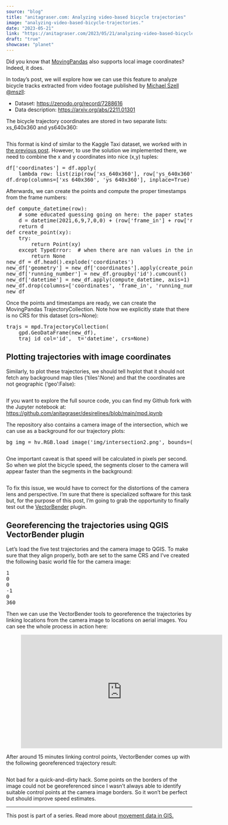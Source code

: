 ```yaml
---
source: "blog"
title: "anitagraser.com: Analyzing video-based bicycle trajectories"
image: "analyzing-video-based-bicycle-trajectories."
date: "2023-05-21"
link: "https://anitagraser.com/2023/05/21/analyzing-video-based-bicycle-trajectories/"
draft: "true"
showcase: "planet"
---
```


<p>Did you know that <a href="https://movingpandas.org">MovingPandas</a> also supports local image coordinates? Indeed, it does.</p>



<p>In today&#8217;s post, we will explore how we can use this feature to analyze bicycle tracks extracted from video footage published by <a href="https://fosstodon.org/@mszll@datasci.social">Michael Szell @mszll</a>: </p>



<ul>
<li>Dataset: <a href="https://zenodo.org/record/7288616" rel="nofollow">https://zenodo.org/record/7288616</a>  </li>



<li>Data description: <a href="https://arxiv.org/abs/2211.01301" rel="nofollow">https://arxiv.org/abs/2211.01301</a></li>
</ul>



<p>The bicycle trajectory coordinates are stored in two separate lists: xs_640x360 and ys640x360:</p>



<figure class="wp-block-image size-large"><img data-attachment-id="8453" data-permalink="https://anitagraser.com/2023/05/21/analyzing-video-based-bicycle-trajectories/image-4-7/" data-orig-file="https://underdark.files.wordpress.com/2023/05/image-4.png" data-orig-size="1043,463" data-comments-opened="1" data-image-meta="{&quot;aperture&quot;:&quot;0&quot;,&quot;credit&quot;:&quot;&quot;,&quot;camera&quot;:&quot;&quot;,&quot;caption&quot;:&quot;&quot;,&quot;created_timestamp&quot;:&quot;0&quot;,&quot;copyright&quot;:&quot;&quot;,&quot;focal_length&quot;:&quot;0&quot;,&quot;iso&quot;:&quot;0&quot;,&quot;shutter_speed&quot;:&quot;0&quot;,&quot;title&quot;:&quot;&quot;,&quot;orientation&quot;:&quot;0&quot;}" data-image-title="image-4" data-image-description="" data-image-caption="" data-medium-file="https://underdark.files.wordpress.com/2023/05/image-4.png?w=300" data-large-file="https://underdark.files.wordpress.com/2023/05/image-4.png?w=545" src="https://underdark.files.wordpress.com/2023/05/image-4.png?w=1024" alt="" class="wp-image-8453" srcset="https://underdark.files.wordpress.com/2023/05/image-4.png?w=1024 1024w, https://underdark.files.wordpress.com/2023/05/image-4.png?w=150 150w, https://underdark.files.wordpress.com/2023/05/image-4.png?w=300 300w, https://underdark.files.wordpress.com/2023/05/image-4.png?w=768 768w, https://underdark.files.wordpress.com/2023/05/image-4.png 1043w" sizes="(max-width: 1024px) 100vw, 1024px" /></figure>



<p>This format is kind of similar to the Kaggle Taxi dataset, we worked with in <a href="https://anitagraser.com/2023/05/12/how-to-use-kaggles-taxi-trajectory-data-in-movingpandas/">the previous post</a>. However, to use the solution we implemented there, we need to combine the x and y coordinates into nice (x,y) tuples:</p>


<div class="wp-block-syntaxhighlighter-code "><pre class="brush: python; title: ; notranslate">
df&#91;'coordinates'] = df.apply(
    lambda row: list(zip(row&#91;'xs_640x360'], row&#91;'ys_640x360'])), axis=1)
df.drop(columns=&#91;'xs_640x360', 'ys_640x360'], inplace=True)
</pre></div>


<p>Afterwards, we can create the points and compute the proper timestamps from the frame numbers:</p>


<div class="wp-block-syntaxhighlighter-code "><pre class="brush: python; title: ; notranslate">
def compute_datetime(row):
    # some educated guessing going on here: the paper states that the video covers 2021-06-09 07:00-08:00
    d = datetime(2021,6,9,7,0,0) + (row&#91;'frame_in'] + row&#91;'running_number']) * timedelta(seconds=2)
    return d
def create_point(xy):
    try: 
        return Point(xy)
    except TypeError:  # when there are nan values in the input data
        return None
new_df = df.head().explode('coordinates')
new_df&#91;'geometry'] = new_df&#91;'coordinates'].apply(create_point)
new_df&#91;'running_number'] = new_df.groupby('id').cumcount()
new_df&#91;'datetime'] = new_df.apply(compute_datetime, axis=1)
new_df.drop(columns=&#91;'coordinates', 'frame_in', 'running_number'], inplace=True)
new_df
</pre></div>


<p>Once the points and timestamps are ready, we can create the MovingPandas TrajectoryCollection. Note how we explicitly state that there is no CRS for this dataset (crs=None):</p>


<div class="wp-block-syntaxhighlighter-code "><pre class="brush: python; title: ; notranslate">
trajs = mpd.TrajectoryCollection(
    gpd.GeoDataFrame(new_df), 
    traj_id_col='id',  t='datetime', crs=None)
</pre></div>


<h2 class="wp-block-heading">Plotting trajectories with image coordinates</h2>



<p>Similarly, to plot these trajectories, we should tell hvplot that it should not fetch any background map tiles (&#8217;tiles&#8217;:None) and that the coordinates are not geographic (&#8216;geo&#8217;:False):</p>



<figure class="wp-block-image size-large"><img data-attachment-id="8467" data-permalink="https://anitagraser.com/2023/05/21/analyzing-video-based-bicycle-trajectories/image-11-4/" data-orig-file="https://underdark.files.wordpress.com/2023/05/image-11.png" data-orig-size="746,550" data-comments-opened="1" data-image-meta="{&quot;aperture&quot;:&quot;0&quot;,&quot;credit&quot;:&quot;&quot;,&quot;camera&quot;:&quot;&quot;,&quot;caption&quot;:&quot;&quot;,&quot;created_timestamp&quot;:&quot;0&quot;,&quot;copyright&quot;:&quot;&quot;,&quot;focal_length&quot;:&quot;0&quot;,&quot;iso&quot;:&quot;0&quot;,&quot;shutter_speed&quot;:&quot;0&quot;,&quot;title&quot;:&quot;&quot;,&quot;orientation&quot;:&quot;0&quot;}" data-image-title="image-11" data-image-description="" data-image-caption="" data-medium-file="https://underdark.files.wordpress.com/2023/05/image-11.png?w=300" data-large-file="https://underdark.files.wordpress.com/2023/05/image-11.png?w=545" src="https://underdark.files.wordpress.com/2023/05/image-11.png?w=746" alt="" class="wp-image-8467" srcset="https://underdark.files.wordpress.com/2023/05/image-11.png 746w, https://underdark.files.wordpress.com/2023/05/image-11.png?w=150 150w, https://underdark.files.wordpress.com/2023/05/image-11.png?w=300 300w" sizes="(max-width: 746px) 100vw, 746px" /></figure>



<p>If you want to explore the full source code, you can find my Github fork with the Jupyter notebook at: <a href="https://github.com/anitagraser/desirelines/blob/main/mpd.ipynb" rel="nofollow">https://github.com/anitagraser/desirelines/blob/main/mpd.ipynb</a></p>



<p>The repository also contains a camera image of the intersection, which we can use as a background for our trajectory plots:</p>


<div class="wp-block-syntaxhighlighter-code "><pre class="brush: python; title: ; notranslate">
bg_img = hv.RGB.load_image('img/intersection2.png', bounds=(0,0,640,360)) 
</pre></div>


<figure class="wp-block-image size-large"><img data-attachment-id="8466" data-permalink="https://anitagraser.com/2023/05/21/analyzing-video-based-bicycle-trajectories/image-10-4/" data-orig-file="https://underdark.files.wordpress.com/2023/05/image-10.png" data-orig-size="751,492" data-comments-opened="1" data-image-meta="{&quot;aperture&quot;:&quot;0&quot;,&quot;credit&quot;:&quot;&quot;,&quot;camera&quot;:&quot;&quot;,&quot;caption&quot;:&quot;&quot;,&quot;created_timestamp&quot;:&quot;0&quot;,&quot;copyright&quot;:&quot;&quot;,&quot;focal_length&quot;:&quot;0&quot;,&quot;iso&quot;:&quot;0&quot;,&quot;shutter_speed&quot;:&quot;0&quot;,&quot;title&quot;:&quot;&quot;,&quot;orientation&quot;:&quot;0&quot;}" data-image-title="image-10" data-image-description="" data-image-caption="" data-medium-file="https://underdark.files.wordpress.com/2023/05/image-10.png?w=300" data-large-file="https://underdark.files.wordpress.com/2023/05/image-10.png?w=545" src="https://underdark.files.wordpress.com/2023/05/image-10.png?w=751" alt="" class="wp-image-8466" srcset="https://underdark.files.wordpress.com/2023/05/image-10.png 751w, https://underdark.files.wordpress.com/2023/05/image-10.png?w=150 150w, https://underdark.files.wordpress.com/2023/05/image-10.png?w=300 300w" sizes="(max-width: 751px) 100vw, 751px" /></figure>



<p>One important caveat is that speed will be calculated in pixels per second. So when we plot the bicycle speed, the segments closer to the camera will appear faster than the segments in the background:</p>



<figure class="wp-block-image size-large"><img data-attachment-id="8450" data-permalink="https://anitagraser.com/2023/05/21/analyzing-video-based-bicycle-trajectories/image-3-7/" data-orig-file="https://underdark.files.wordpress.com/2023/05/image-3.png" data-orig-size="812,492" data-comments-opened="1" data-image-meta="{&quot;aperture&quot;:&quot;0&quot;,&quot;credit&quot;:&quot;&quot;,&quot;camera&quot;:&quot;&quot;,&quot;caption&quot;:&quot;&quot;,&quot;created_timestamp&quot;:&quot;0&quot;,&quot;copyright&quot;:&quot;&quot;,&quot;focal_length&quot;:&quot;0&quot;,&quot;iso&quot;:&quot;0&quot;,&quot;shutter_speed&quot;:&quot;0&quot;,&quot;title&quot;:&quot;&quot;,&quot;orientation&quot;:&quot;0&quot;}" data-image-title="image-3" data-image-description="" data-image-caption="" data-medium-file="https://underdark.files.wordpress.com/2023/05/image-3.png?w=300" data-large-file="https://underdark.files.wordpress.com/2023/05/image-3.png?w=545" src="https://underdark.files.wordpress.com/2023/05/image-3.png?w=812" alt="" class="wp-image-8450" srcset="https://underdark.files.wordpress.com/2023/05/image-3.png 812w, https://underdark.files.wordpress.com/2023/05/image-3.png?w=150 150w, https://underdark.files.wordpress.com/2023/05/image-3.png?w=300 300w, https://underdark.files.wordpress.com/2023/05/image-3.png?w=768 768w" sizes="(max-width: 812px) 100vw, 812px" /></figure>



<p>To fix this issue, we would have to correct for the distortions of the camera lens and perspective. I&#8217;m sure that there is specialized software for this task but, for the purpose of this post, I&#8217;m going to grab the opportunity to finally test out the <a href="https://plugins.qgis.org/plugins/VectorBender/">VectorBender</a> plugin.</p>



<h2 class="wp-block-heading">Georeferencing the trajectories using QGIS VectorBender plugin</h2>



<p>Let&#8217;s load the five test trajectories and the camera image to QGIS. To make sure that they align properly, both are set to the same CRS and I&#8217;ve created the following basic world file for the camera image:</p>


<div class="wp-block-syntaxhighlighter-code "><pre class="brush: plain; title: ; notranslate">
1
0
0
-1
0
360
</pre></div>


<p>Then we can use the VectorBender tools to georeference the trajectories by linking locations from the camera image to locations on aerial images. You can see the whole process in action here: </p>



<figure class="wp-block-embed is-type-video is-provider-youtube wp-block-embed-youtube wp-embed-aspect-16-9 wp-has-aspect-ratio"><div class="wp-block-embed__wrapper">
<iframe class="youtube-player" width="545" height="307" src="https://www.youtube.com/embed/LP6oKEUgX30?version=3&#038;rel=1&#038;showsearch=0&#038;showinfo=1&#038;iv_load_policy=1&#038;fs=1&#038;hl=en&#038;autohide=2&#038;wmode=transparent" allowfullscreen="true" style="border:0;" sandbox="allow-scripts allow-same-origin allow-popups allow-presentation"></iframe>
</div></figure>



<p>After around 15 minutes linking control points, VectorBender comes up with the following georeferenced trajectory result: </p>



<figure class="wp-block-image size-large"><img data-attachment-id="8463" data-permalink="https://anitagraser.com/2023/05/21/analyzing-video-based-bicycle-trajectories/image-9-4/" data-orig-file="https://underdark.files.wordpress.com/2023/05/image-9.png" data-orig-size="1532,1087" data-comments-opened="1" data-image-meta="{&quot;aperture&quot;:&quot;0&quot;,&quot;credit&quot;:&quot;&quot;,&quot;camera&quot;:&quot;&quot;,&quot;caption&quot;:&quot;&quot;,&quot;created_timestamp&quot;:&quot;0&quot;,&quot;copyright&quot;:&quot;&quot;,&quot;focal_length&quot;:&quot;0&quot;,&quot;iso&quot;:&quot;0&quot;,&quot;shutter_speed&quot;:&quot;0&quot;,&quot;title&quot;:&quot;&quot;,&quot;orientation&quot;:&quot;0&quot;}" data-image-title="image-9" data-image-description="" data-image-caption="" data-medium-file="https://underdark.files.wordpress.com/2023/05/image-9.png?w=300" data-large-file="https://underdark.files.wordpress.com/2023/05/image-9.png?w=545" src="https://underdark.files.wordpress.com/2023/05/image-9.png?w=1024" alt="" class="wp-image-8463" srcset="https://underdark.files.wordpress.com/2023/05/image-9.png?w=1024 1024w, https://underdark.files.wordpress.com/2023/05/image-9.png?w=150 150w, https://underdark.files.wordpress.com/2023/05/image-9.png?w=300 300w, https://underdark.files.wordpress.com/2023/05/image-9.png?w=768 768w, https://underdark.files.wordpress.com/2023/05/image-9.png 1532w" sizes="(max-width: 1024px) 100vw, 1024px" /></figure>



<p>Not bad for a quick-and-dirty hack. Some points on the borders of the image could not be georeferenced since I wasn&#8217;t always able to identify suitable control points at the camera image borders. So it won&#8217;t be perfect but should improve speed estimates.</p>



<hr class="wp-block-separator has-alpha-channel-opacity" />



<p>This post is part of a series. Read more about&nbsp;<a href="https://anitagraser.com/movement-data-in-gis/">movement data in GIS.</a></p>



<p></p>
